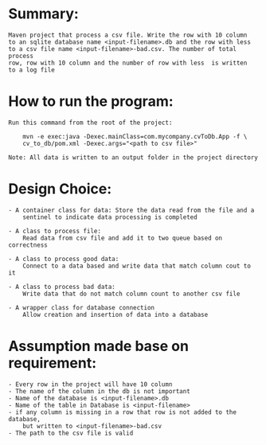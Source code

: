 
# Summary:
    Maven project that process a csv file. Write the row with 10 column 
    to an sqlite database name <input-filename>.db and the row with less 
    to a csv file name <input-filename>-bad.csv. The number of total process 
    row, row with 10 column and the number of row with less  is written 
    to a log file

# How to run the program:
    Run this command from the root of the project:

        mvn -e exec:java -Dexec.mainClass=com.mycompany.cvToDb.App -f \
        cv_to_db/pom.xml -Dexec.args="<path to csv file>"

    Note: All data is written to an output folder in the project directory

# Design Choice:

    - A container class for data: Store the data read from the file and a 
        sentinel to indicate data processing is completed

    - A class to process file: 
        Read data from csv file and add it to two queue based on correctness

    - A class to process good data:
        Connect to a data based and write data that match column cout to it

    - A class to process bad data:
        Write data that do not match column count to another csv file

    - A wrapper class for database connection
        Allow creation and insertion of data into a database


# Assumption made base on requirement:
    - Every row in the project will have 10 column
    - The name of the column in the db is not important
    - Name of the database is <input-filename>.db
    - Name of the table in Database is <input-filename>
    - if any column is missing in a row that row is not added to the database, 
        but written to <input-filename>-bad.csv
    - The path to the csv file is valid